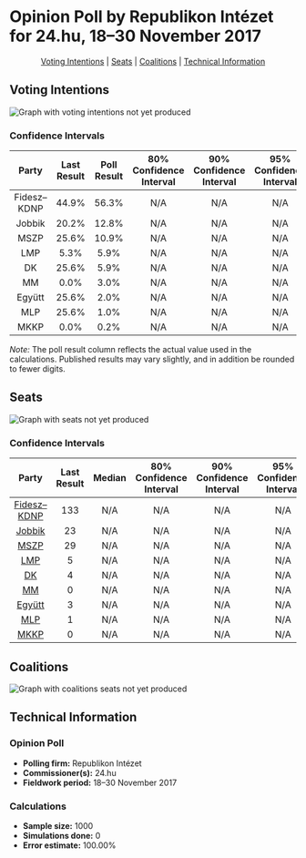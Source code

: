 # Opinion Poll by Republikon Intézet for 24.hu, 18–30 November 2017

<p align="center"><a href="#voting-intentions">Voting Intentions</a> | <a href="#seats">Seats</a> | <a href="#coalitions">Coalitions</a> | <a href="#technical-information">Technical Information</a></p>

## Voting Intentions

![Graph with voting intentions not yet produced](2017-11-30-RepublikonIntézet.png "Voting Intentions")

### Confidence Intervals

| Party | Last Result | Poll Result | 80% Confidence Interval | 90% Confidence Interval | 95% Confidence Interval | 99% Confidence Interval |
|:-----:|:-----------:|:-----------:|:-----------------------:|:-----------------------:|:-----------------------:|:-----------------------:|
| Fidesz–KDNP | 44.9% | 56.3% | N/A |N/A |N/A |N/A |
| Jobbik | 20.2% | 12.8% | N/A |N/A |N/A |N/A |
| MSZP | 25.6% | 10.9% | N/A |N/A |N/A |N/A |
| LMP | 5.3% | 5.9% | N/A |N/A |N/A |N/A |
| DK | 25.6% | 5.9% | N/A |N/A |N/A |N/A |
| MM | 0.0% | 3.0% | N/A |N/A |N/A |N/A |
| Együtt | 25.6% | 2.0% | N/A |N/A |N/A |N/A |
| MLP | 25.6% | 1.0% | N/A |N/A |N/A |N/A |
| MKKP | 0.0% | 0.2% | N/A |N/A |N/A |N/A |

*Note:* The poll result column reflects the actual value used in the calculations. Published results may vary slightly, and in addition be rounded to fewer digits.

## Seats

![Graph with seats not yet produced](2017-11-30-RepublikonIntézet-seats.png "Seats")

### Confidence Intervals

| Party | Last Result | Median | 80% Confidence Interval | 90% Confidence Interval | 95% Confidence Interval | 99% Confidence Interval |
|:-----:|:-----------:|:------:|:-----------------------:|:-----------------------:|:-----------------------:|:-----------------------:|
| <a href="#fidesz–kdnp">Fidesz–KDNP</a> | 133 | N/A | N/A |N/A |N/A |N/A |
| <a href="#jobbik">Jobbik</a> | 23 | N/A | N/A |N/A |N/A |N/A |
| <a href="#mszp">MSZP</a> | 29 | N/A | N/A |N/A |N/A |N/A |
| <a href="#lmp">LMP</a> | 5 | N/A | N/A |N/A |N/A |N/A |
| <a href="#dk">DK</a> | 4 | N/A | N/A |N/A |N/A |N/A |
| <a href="#mm">MM</a> | 0 | N/A | N/A |N/A |N/A |N/A |
| <a href="#együtt">Együtt</a> | 3 | N/A | N/A |N/A |N/A |N/A |
| <a href="#mlp">MLP</a> | 1 | N/A | N/A |N/A |N/A |N/A |
| <a href="#mkkp">MKKP</a> | 0 | N/A | N/A |N/A |N/A |N/A |


## Coalitions

![Graph with coalitions seats not yet produced](2017-11-30-RepublikonIntézet-coalitions-seats.png "Coalitions Seats")


## Technical Information

### Opinion Poll

+ **Polling firm:** Republikon Intézet
+ **Commissioner(s):** 24.hu
+ **Fieldwork period:** 18–30 November 2017

### Calculations

+ **Sample size:** 1000
+ **Simulations done:** 0
+ **Error estimate:** 100.00%

